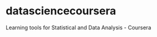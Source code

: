 datasciencecoursera
===================

Learning tools for Statistical and Data Analysis - Coursera
